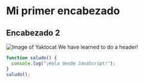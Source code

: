 # Mi primer encabezado
## Encabezado 2
![Image of Yaktocat](https://octodex.github.com/images/yaktocat.png)
We have learned to do a header!
```javascript
function saludo() {
  console.log("¡Hola desde JavaScript!");
}
saludo();
```
